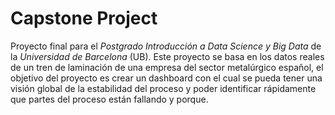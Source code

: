 # Capstone Project

Proyecto final para el *Postgrado Introducción a Data Science y Big Data* de la *Universidad de Barcelona* (UB). Este proyecto se basa en los datos reales de un tren de laminación de una empresa del sector metalúrgico español, el objetivo del proyecto es crear un dashboard con el cual se pueda tener una visión global de la estabilidad del proceso y poder identificar rápidamente que partes del proceso están fallando y porque. 
